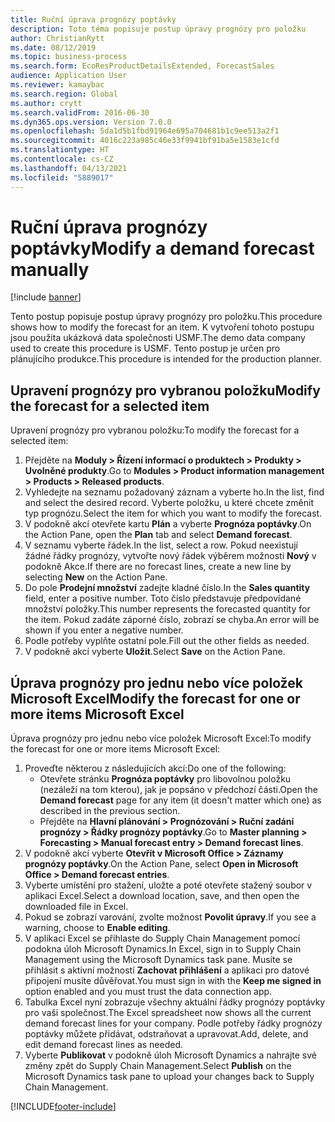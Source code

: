 ```yaml
---
title: Ruční úprava prognózy poptávky
description: Toto téma popisuje postup úpravy prognózy pro položku
author: ChristianRytt
ms.date: 08/12/2019
ms.topic: business-process
ms.search.form: EcoResProductDetailsExtended, ForecastSales
audience: Application User
ms.reviewer: kamaybac
ms.search.region: Global
ms.author: crytt
ms.search.validFrom: 2016-06-30
ms.dyn365.ops.version: Version 7.0.0
ms.openlocfilehash: 5da1d5b1fbd91964e695a704681b1c9ee513a2f1
ms.sourcegitcommit: 4016c223a985c46e33f9941bf91ba5e1583e1cfd
ms.translationtype: HT
ms.contentlocale: cs-CZ
ms.lasthandoff: 04/13/2021
ms.locfileid: "5889017"
---
```

# <a name="modify-a-demand-forecast-manually"></a><span data-ttu-id="f4113-103">Ruční úprava prognózy poptávky</span><span class="sxs-lookup"><span data-stu-id="f4113-103">Modify a demand forecast manually</span></span>

[!include [banner](../../includes/banner.md)]

<span data-ttu-id="f4113-104">Tento postup popisuje postup úpravy prognózy pro položku.</span><span class="sxs-lookup"><span data-stu-id="f4113-104">This procedure shows how to modify the forecast for an item.</span></span> <span data-ttu-id="f4113-105">K vytvoření tohoto postupu jsou použita ukázková data společnosti USMF.</span><span class="sxs-lookup"><span data-stu-id="f4113-105">The demo data company used to create this procedure is USMF.</span></span> <span data-ttu-id="f4113-106">Tento postup je určen pro plánujícího produkce.</span><span class="sxs-lookup"><span data-stu-id="f4113-106">This procedure is intended for the production planner.</span></span>

## <a name="modify-the-forecast-for-a-selected-item"></a><span data-ttu-id="f4113-107">Upravení prognózy pro vybranou položku</span><span class="sxs-lookup"><span data-stu-id="f4113-107">Modify the forecast for a selected item</span></span>

<span data-ttu-id="f4113-108">Upravení prognózy pro vybranou položku:</span><span class="sxs-lookup"><span data-stu-id="f4113-108">To modify the forecast for a selected item:</span></span>

1. <span data-ttu-id="f4113-109">Přejděte na **Moduly \> Řízení informací o produktech \> Produkty \> Uvolněné produkty**.</span><span class="sxs-lookup"><span data-stu-id="f4113-109">Go to **Modules \> Product information management \> Products \> Released products**.</span></span>
1. <span data-ttu-id="f4113-110">Vyhledejte na seznamu požadovaný záznam a vyberte ho.</span><span class="sxs-lookup"><span data-stu-id="f4113-110">In the list, find and select the desired record.</span></span> <span data-ttu-id="f4113-111">Vyberte položku, u které chcete změnit typ prognózu.</span><span class="sxs-lookup"><span data-stu-id="f4113-111">Select the item for which you want to modify the forecast.</span></span>
1. <span data-ttu-id="f4113-112">V podokně akcí otevřete kartu **Plán** a vyberte **Prognóza poptávky**.</span><span class="sxs-lookup"><span data-stu-id="f4113-112">On the Action Pane, open the **Plan** tab and select **Demand forecast**.</span></span>
1. <span data-ttu-id="f4113-113">V seznamu vyberte řádek.</span><span class="sxs-lookup"><span data-stu-id="f4113-113">In the list, select a row.</span></span> <span data-ttu-id="f4113-114">Pokud neexistují žádné řádky prognózy, vytvořte nový řádek výběrem možnosti **Nový** v podokně Akce.</span><span class="sxs-lookup"><span data-stu-id="f4113-114">If there are no forecast lines, create a new line by selecting **New** on the Action Pane.</span></span>  
1. <span data-ttu-id="f4113-115">Do pole **Prodejní množství** zadejte kladné číslo.</span><span class="sxs-lookup"><span data-stu-id="f4113-115">In the **Sales quantity** field, enter a positive number.</span></span> <span data-ttu-id="f4113-116">Toto číslo představuje předpovídané množství položky.</span><span class="sxs-lookup"><span data-stu-id="f4113-116">This number represents the forecasted quantity for the item.</span></span> <span data-ttu-id="f4113-117">Pokud zadáte záporné číslo, zobrazí se chyba.</span><span class="sxs-lookup"><span data-stu-id="f4113-117">An error will be shown if you enter a negative number.</span></span>
1. <span data-ttu-id="f4113-118">Podle potřeby vyplňte ostatní pole.</span><span class="sxs-lookup"><span data-stu-id="f4113-118">Fill out the other fields as needed.</span></span>
1. <span data-ttu-id="f4113-119">V podokně akcí vyberte **Uložit**.</span><span class="sxs-lookup"><span data-stu-id="f4113-119">Select **Save** on the Action Pane.</span></span>

## <a name="modify-the-forecast-for-one-or-more-items-microsoft-excel"></a><span data-ttu-id="f4113-120">Úprava prognózy pro jednu nebo více položek Microsoft Excel</span><span class="sxs-lookup"><span data-stu-id="f4113-120">Modify the forecast for one or more items Microsoft Excel</span></span>

<span data-ttu-id="f4113-121">Úprava prognózy pro jednu nebo více položek Microsoft Excel:</span><span class="sxs-lookup"><span data-stu-id="f4113-121">To modify the forecast for one or more items Microsoft Excel:</span></span>

1. <span data-ttu-id="f4113-122">Proveďte některou z následujících akcí:</span><span class="sxs-lookup"><span data-stu-id="f4113-122">Do one of the following:</span></span>
    - <span data-ttu-id="f4113-123">Otevřete stránku **Prognóza poptávky** pro libovolnou položku (nezáleží na tom kterou), jak je popsáno v předchozí části.</span><span class="sxs-lookup"><span data-stu-id="f4113-123">Open the **Demand forecast** page for any item (it doesn't matter which one) as described in the previous section.</span></span>
    - <span data-ttu-id="f4113-124">Přejděte na **Hlavní plánování \> Prognózování \> Ruční zadání prognózy \> Řádky prognózy poptávky**.</span><span class="sxs-lookup"><span data-stu-id="f4113-124">Go to **Master planning \> Forecasting \> Manual forecast entry \> Demand forecast lines**.</span></span>
1. <span data-ttu-id="f4113-125">V podokně akcí vyberte **Otevřít v Microsoft Office \> Záznamy prognózy poptávky**.</span><span class="sxs-lookup"><span data-stu-id="f4113-125">On the Action Pane, select **Open in Microsoft Office \> Demand forecast entries**.</span></span>
1. <span data-ttu-id="f4113-126">Vyberte umístění pro stažení, uložte a poté otevřete stažený soubor v aplikaci Excel.</span><span class="sxs-lookup"><span data-stu-id="f4113-126">Select a download location, save, and then open the downloaded file in Excel.</span></span>
1. <span data-ttu-id="f4113-127">Pokud se zobrazí varování, zvolte možnost **Povolit úpravy**.</span><span class="sxs-lookup"><span data-stu-id="f4113-127">If you see a warning, choose to **Enable editing**.</span></span>
1. <span data-ttu-id="f4113-128">V aplikaci Excel se přihlaste do Supply Chain Management pomocí podokna úloh Microsoft Dynamics.</span><span class="sxs-lookup"><span data-stu-id="f4113-128">In Excel, sign in to Supply Chain Management using the Microsoft Dynamics task pane.</span></span> <span data-ttu-id="f4113-129">Musíte se přihlásit s aktivní možností **Zachovat přihlášení** a aplikaci pro datové připojení musíte důvěřovat.</span><span class="sxs-lookup"><span data-stu-id="f4113-129">You must sign in with the **Keep me signed in** option enabled and you must trust the data connection app.</span></span>
1. <span data-ttu-id="f4113-130">Tabulka Excel nyní zobrazuje všechny aktuální řádky prognózy poptávky pro vaši společnost.</span><span class="sxs-lookup"><span data-stu-id="f4113-130">The Excel spreadsheet now shows all the current demand forecast lines for your company.</span></span>  <span data-ttu-id="f4113-131">Podle potřeby řádky prognózy poptávky můžete přidávat, odstraňovat a upravovat.</span><span class="sxs-lookup"><span data-stu-id="f4113-131">Add, delete, and edit demand forecast lines as needed.</span></span>
1. <span data-ttu-id="f4113-132">Vyberte **Publikovat** v podokně úloh Microsoft Dynamics a nahrajte své změny zpět do Supply Chain Management.</span><span class="sxs-lookup"><span data-stu-id="f4113-132">Select **Publish** on the Microsoft Dynamics task pane to upload your changes back to Supply Chain Management.</span></span>


[!INCLUDE[footer-include](../../../includes/footer-banner.md)]
